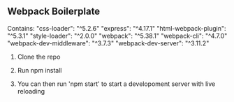 ## Webpack Boilerplate

Contains:
"css-loader": "^5.2.6"
"express": "^4.17.1"
"html-webpack-plugin": "^5.3.1"
"style-loader": "^2.0.0"
"webpack": "^5.38.1"
"webpack-cli": "^4.7.0"
"webpack-dev-middleware": "^3.7.3"
"webpack-dev-server": "^3.11.2"

1. Clone the repo

2. Run npm install

3. You can then run 'npm start' to start a developoment server with live reloading
